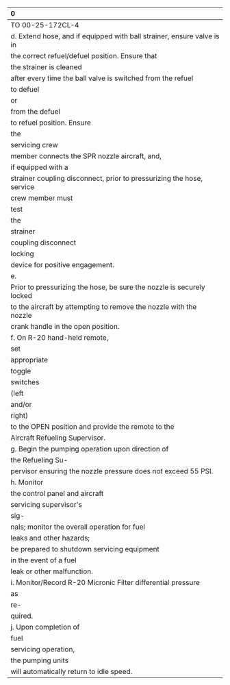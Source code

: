 | 0                                                                      |
|:-----------------------------------------------------------------------|
| TO 00-25-172CL-4                                                       |
| d. Extend hose, and if equipped with ball strainer, ensure valve is in |
| the correct refuel/defuel position. Ensure that                        |
| the strainer is cleaned                                                |
| after every time the ball valve is switched from the refuel            |
| to defuel                                                              |
| or                                                                     |
| from the defuel                                                        |
| to refuel position. Ensure                                             |
| the                                                                    |
| servicing crew                                                         |
| member connects the SPR nozzle aircraft, and,                          |
| if equipped with a                                                     |
| strainer coupling disconnect, prior to pressurizing the hose, service  |
| crew member must                                                       |
| test                                                                   |
| the                                                                    |
| strainer                                                               |
| coupling disconnect                                                    |
| locking                                                                |
| device for positive engagement.                                        |
| e.                                                                     |
| Prior to pressurizing the hose, be sure the nozzle is securely locked  |
| to the aircraft by attempting to remove the nozzle with the nozzle     |
| crank handle in the open position.                                     |
| f. On R-20 hand-held remote,                                           |
| set                                                                    |
| appropriate                                                            |
| toggle                                                                 |
| switches                                                               |
| (left                                                                  |
| and/or                                                                 |
| right)                                                                 |
| to the OPEN position and provide the remote to the                     |
| Aircraft Refueling Supervisor.                                         |
| g. Begin the pumping operation upon direction of                       |
| the Refueling Su-                                                      |
| pervisor ensuring the nozzle pressure does not exceed 55 PSI.          |
| h. Monitor                                                             |
| the control panel and aircraft                                         |
| servicing supervisor's                                                 |
| sig-                                                                   |
| nals; monitor the overall operation for fuel                           |
| leaks and other hazards;                                               |
| be prepared to shutdown servicing equipment                            |
| in the event of a fuel                                                 |
| leak or other malfunction.                                             |
| i. Monitor/Record R-20 Micronic Filter differential pressure           |
| as                                                                     |
| re-                                                                    |
| quired.                                                                |
| j. Upon completion of                                                  |
| fuel                                                                   |
| servicing operation,                                                   |
| the pumping units                                                      |
| will automatically return to idle speed.                               |